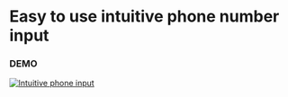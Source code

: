 # Easy to use intuitive phone number input 

### DEMO
[![Intuitive phone input](https://img.youtube.com/vi/mr9DcbiWmF4/0.jpg)](https://www.youtube.com/watch?v=mr9DcbiWmF4)
